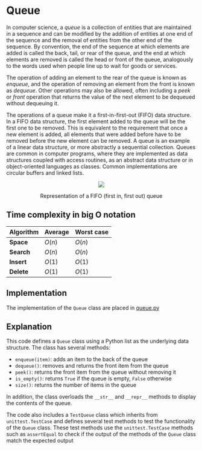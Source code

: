 # Queue

In computer science, a _queue_ is a collection of entities that are maintained in a sequence and can be modified by the addition of entities at one end of the sequence and the removal of entities from the other end of the sequence. By convention, the end of the sequence at which elements are added is called the back, tail, or rear of the queue, and the end at which elements are removed is called the head or front of the queue, analogously to the words used when people line up to wait for goods or services.

The operation of adding an element to the rear of the queue is known as _enqueue_, and the operation of removing an element from the front is known as _dequeue_. Other operations may also be allowed, often including a _peek_ or _front_ operation that returns the value of the next element to be dequeued without dequeuing it.

The operations of a queue make it a first-in-first-out (FIFO) data structure. In a FIFO data structure, the first element added to the queue will be the first one to be removed. This is equivalent to the requirement that once a new element is added, all elements that were added before have to be removed before the new element can be removed. A queue is an example of a linear data structure, or more abstractly a sequential collection. Queues are common in computer programs, where they are implemented as data structures coupled with access routines, as an abstract data structure or in object-oriented languages as classes. Common implementations are circular buffers and linked lists.

<div align="center">
    <img src="https://upload.wikimedia.org/wikipedia/commons/thumb/5/52/Data_Queue.svg/220px-Data_Queue.svg.png">
    <p>
        Representation of a FIFO (first in, first out) queue
    </p>
</div>

## Time complexity in big O notation


| **Algorithm** | **Average** | **Worst case** |
| ------------- | ----------- | -------------- |
| **Space**     | $O(n)$      | $O(n)$         |
| **Search**    | $O(n)$      | $O(n)$         |
| **Insert**    | $O(1)$      | $O(1)$         |
| **Delete**    | $O(1)$      | $O(1)$         |

## Implementation

The implementation of the `Queue` class are placed in [queue.py](../../data_structures/queue.py)

## Explanation

This code defines a `Queue` class using a Python list as the underlying data structure. The class has several methods:

- `enqueue(item)`: adds an item to the back of the queue
- `dequeue()`: removes and returns the front item from the queue
- `peek()`: returns the front item from the queue without removing it
- `is_empty()`: returns `True` if the queue is empty, `False` otherwise
- `size()`: returns the number of items in the queue

In addition, the class overloads the `__str__` and `__repr__` methods to display the contents of the queue.

The code also includes a `TestQueue` class which inherits from `unittest.TestCase` and defines several test methods to test the functionality of the `Queue` class. These test methods use the `unittest.TestCase` methods such as `assertEqual` to check if the output of the methods of the `Queue` class match the expected output